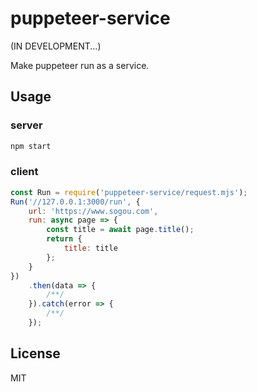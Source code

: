 # puppeteer-service

(IN DEVELOPMENT...)

Make puppeteer run as a service.

## Usage

### server

```bash
npm start
```

### client

```js
const Run = require('puppeteer-service/request.mjs');
Run('//127.0.0.1:3000/run', {
    url: 'https://www.sogou.com',
    run: async page => {
        const title = await page.title();
        return {
            title: title
        };
    }
})
    .then(data => {
        /**/
    }).catch(error => {
        /**/
    });
```

## License

MIT
